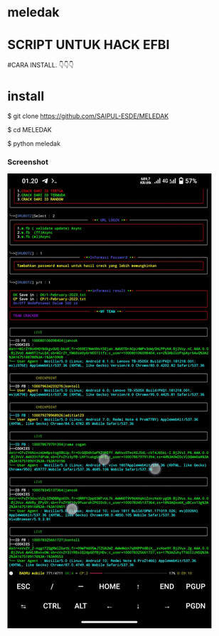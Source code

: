 # meledak
# SCRIPT UNTUK HACK EFBI
#CARA INSTALL. 👇👇👇
# install

$ git clone https://github.com/SAIPUL-ESDE/MELEDAK

$ cd MELEDAK

$ python meledak

### Screenshot
<img src="https://github.com/SAIPUL-ESDE/MELEDAK/blob/main/Screenshot_20230201_012002.jpg" />
